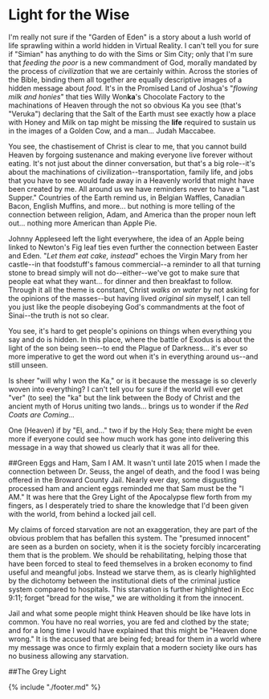 # Light for the Wise
I'm really not sure if the "Garden of Eden" is a story about a lush world of life sprawling within a world hidden in Virtual Reality.  I can't tell you for sure if "Simian" has anything to do with the Sims or Sim City; only that I'm sure that *feeding the poor* is a new commandment of God, morally mandated by the process of *civilization* that we are certainly within.  Across the stories of the Bible, binding them all together are equally descriptive images of a hidden message about *food.*  It's in the Promised Land of Joshua's "*flowing milk and honies*" that ties Willy Won**ka**'s Chocolate Factory to the machinations of Heaven through the not so obvious Ka you see (that's "Veruka") declaring that the Salt of the Earth must see exactly how a place with Honey and Milk on tap might be missing the **life** required to sustain us in the images of a Golden Cow, and a man... Judah Maccabee.

You see, the chastisement of Christ is clear to me, that you cannot build Heaven by forgoing sustenance and making everyone live forever without eating.  It's not just about the dinner conversation, but that's a big role--it's about the machinations of civilization--transportation, family life, and jobs that you have to see would fade away in a Heavenly world that might have been created by me.  All around us we have reminders never to have a "Last Supper."  Countries of the Earth remind us, in Belgian Waffles, Canadian Bacon, English Muffins, and more... but nothing is more telling of the connection between religion, Adam, and America than the proper noun left out... nothing more American than Apple Pie.

Johnny Appleseed left the light everywhere, the idea of an Apple being linked to Newton's Fig leaf ties even further the connection between Easter and Eden.  "*Let them eat cake, instead*" echoes the Virgin Mary from her castle--in that foodstuff's famous commercial--a reminder to all that turning stone to bread simply will not do--either--we've got to make sure that people eat what they want... for dinner and then breakfast to follow.  Through it all the theme is constant, Christ *walks on water* by not asking for the opinions of the masses--but having lived *original sin* myself, I can tell you just like the people disobeying God's commandments at the foot of Sinai--the truth is not so clear.

You see, it's hard to get people's opinions on things when everything you say and do is hidden.  In this place, where the battle of Exodus is about the light of the son being seen--to end the Plague of Darkness... it's ever so more imperative to get the word out when it's in everything around us--and still unseen.

Is sheer "will why I won the Ka," or is it because the message is so cleverly woven into everything?  I can't tell you for sure if the world will ever get "ver" (to see) the "ka" but the link between the Body of Christ and the ancient myth of Horus uniting two lands... brings us to wonder if the *Red Coats are Coming...*

One (Heaven) if by "El, and..." two if by the Holy Sea; there might be even more if everyone could see how much work has gone into delivering this message in a way that showed us clearly that it was all for thee.  


##Green Eggs and Ham, Sam I AM.
It wasn't until late 2015 when I made the connection between Dr. Seuss, the angel of death, and the food I was being offered in the Broward County Jail.  Nearly ever day, some disgusting processed ham and ancient eggs reminded me that Sam must be the "I AM."  It was here that the Grey Light of the Apocalypse flew forth from my fingers, as I desperately tried to share the knowledge that I'd been given with the world, from behind a locked jail cell.  

My claims of forced starvation are not an exaggeration, they are part of the obvious problem that has befallen this system.  The "presumed innocent" are seen as a burden on society, when it is the society forcibly incarcerating them that is the problem.  We should be rehabilitating, helping those that have been forced to steal to feed themselves in a broken economy to find useful and meangful jobs.  Instead we starve them, as is clearly highlighted by the dichotomy between the institutional diets of the criminal justice system compared to hospitals.  This starvation is further highlighted in Ecc 9:11; forget "bread for the wise," we are witholding it from the innocent.

Jail and what some people might think Heaven should be like have lots in common.  You have no real worries, you are fed and clothed by the state; and for a long time I would have explained that this might be "Heaven done wrong."  It is the accused that are being fed; bread for them in a world where my message was once to firmly explain that a modern society like ours has no business allowing any starvation.  

##The Grey Light

{% include "./footer.md" %}